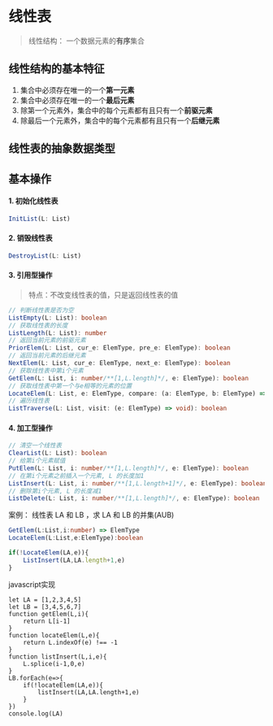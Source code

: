 # 线性表

> 线性结构： 一个数据元素的**有序**集合 

## 线性结构的基本特征

1. 集合中必须存在唯一的一个**第一元素**
2. 集合中必须存在唯一的一个**最后元素**
3. 除第一个元素外，集合中的每个元素都有且只有一个**前驱元素**
4. 除最后一个元素外，集合中的每个元素都有且只有一个**后继元素**

## 线性表的抽象数据类型


## 基本操作
#### 1. 初始化线性表
```typescript
InitList(L: List)
```
#### 2. 销毁线性表
```typescript
DestroyList(L: List)
```
#### 3. 引用型操作
> 特点：不改变线性表的值，只是返回线性表的值
```typescript
// 判断线性表是否为空
ListEmpty(L: List): boolean
// 获取线性表的长度
ListLength(L: List): number
// 返回当前元素的前驱元素
PriorElem(L: List, cur_e: ElemType, pre_e: ElemType): boolean
// 返回当前元素的后继元素
NextElem(L: List, cur_e: ElemType, next_e: ElemType): boolean
// 获取线性表中第i个元素
GetElem(L: List, i: number/**[1,L.length]*/, e: ElemType): boolean
// 获取线性表中第一个与e相等的元素的位置
LocateElem(L: List, e: ElemType, compare: (a: ElemType, b: ElemType) => boolean): number
// 遍历线性表
ListTraverse(L: List, visit: (e: ElemType) => void): boolean
```
#### 4. 加工型操作
```typescript
// 清空一个线性表
ClearList(L: List): boolean
// 给第i个元素赋值
PutElem(L: List, i: number/**[1,L.length]*/, e: ElemType): boolean
// 在第i个元素之前插入一个元素, L 的长度加1
ListInsert(L: List, i: number/**[1,L.length+1]*/, e: ElemType): boolean
// 删除第i个元素, L 的长度减1
ListDelete(L: List, i: number/**[1,L.length]*/, e: ElemType): boolean
```

案例： 线性表 LA 和 LB ，求 LA 和 LB 的并集(AUB)
```typescript
GetElem(L:List,i:number) => ElemType
LocateElem(L:List,e:ElemType):boolean

if(!LocateElem(LA,e)){
    ListInsert(LA,LA.length+1,e) 
}
```
javascript实现
```
let LA = [1,2,3,4,5]
let LB = [3,4,5,6,7]
function getElem(L,i){ 
    return L[i-1]
}
function locateElem(L,e){
    return L.indexOf(e) !== -1
}
function listInsert(L,i,e){
    L.splice(i-1,0,e)
}
LB.forEach(e=>{
    if(!locateElem(LA,e)){
        listInsert(LA,LA.length+1,e)
    }
})
console.log(LA)
```
